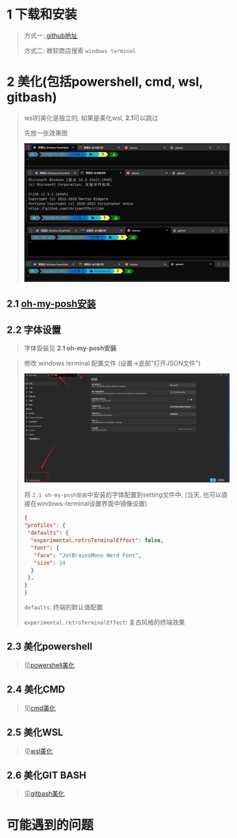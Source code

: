 # 1 下载和安装

> 方式一:[ github地址](https://github.com/microsoft/terminal)
>
> 方式二: 微软商店搜索 `windows terminal`

# 2 美化(包括powershell, cmd, wsl, gitbash)

> wsl的美化是独立的,  如果是美化wsl, **2.1**可以跳过
>
> 先放一张效果图
>
> ![1688629460917](image/1.windows-terminal说明/1688629460917.png)

## 2.1 [oh-my-posh安装](2.oh-my-posh%E5%AE%89%E8%A3%85.md)

## 2.2 字体设置

> 字体安装见 **2.1 oh-my-posh安装**

> 修改 windows terminal 配置文件 (设置->底部"打开JSON文件")
>
> ![1688366876610](./image/1.windows-terminal说明/setting.png)
>
> 将 `2.1 oh-my-posh安装`中安装的字体配置到setting文件中, (当天, 也可以直接在windows-terminal设置界面中镜像设置)
>
> ```json
> {
> "profiles": {
>  "defaults": {
>   "experimental.retroTerminalEffect": false,
>   "font": {
>    "face": "JetBrainsMono Nerd Font",
>    "size": 14
>   }
>  },
> }
> }
> ```
>
> `defaults`: 终端的默认值配置
>
> `experimental.retroTerminalEffect`: 复古风格的终端效果

## 2.3 美化powershell

> 见[powershell美化](./3.powershell%E7%BE%8E%E5%8C%96.md)

## 2.4 美化CMD

> 见[cmd美化](./4.cmd%E7%BE%8E%E5%8C%96.md)

## 2.5 美化WSL

> 见[wsl美化](./5.wsl%E7%BE%8E%E5%8C%96.md)

## 2.6 美化GIT BASH

> 见[gitbash美化](./6.gitbash%E7%BE%8E%E5%8C%96.md)

# 可能遇到的问题
